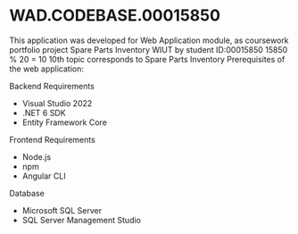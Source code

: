 # WAD.CODEBASE.00015850
This application was developed for Web Application module, as coursework portfolio project Spare Parts Inventory WIUT by student ID:00015850
15850 % 20 = 10
10th topic corresponds to Spare Parts Inventory
Prerequisites of the web application:

Backend Requirements
- Visual Studio 2022
- .NET 6 SDK
- Entity Framework Core

Frontend Requirements
- Node.js
- npm
- Angular CLI

Database
- Microsoft SQL Server
- SQL Server Management Studio
